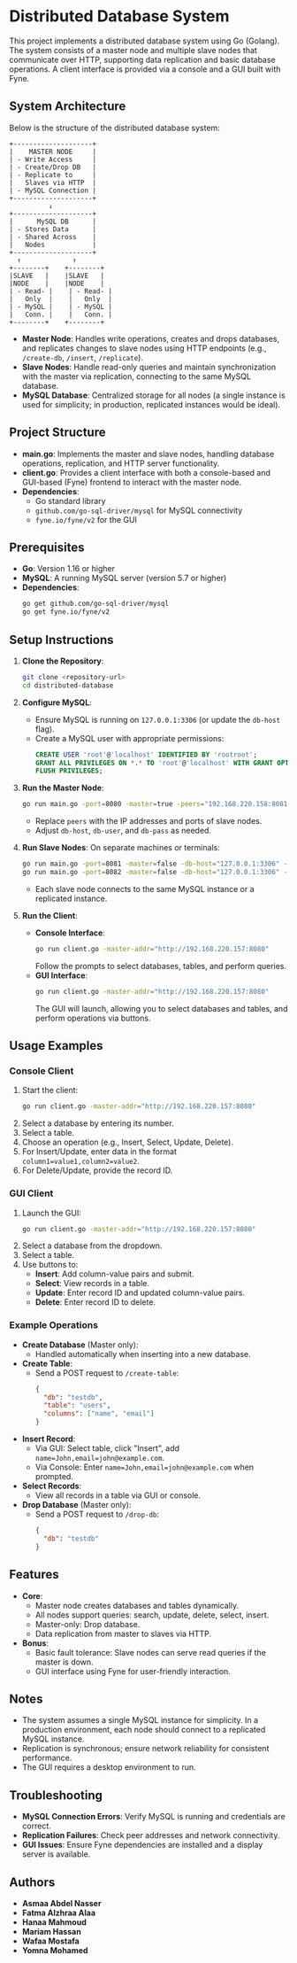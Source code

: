 # Distributed Database System

This project implements a distributed database system using Go (Golang). The system consists of a master node and multiple slave nodes that communicate over HTTP, supporting data replication and basic database operations. A client interface is provided via a console and a GUI built with Fyne.

## System Architecture

Below is the structure of the distributed database system:

```
+--------------------+
|    MASTER NODE     |
| - Write Access     |
| - Create/Drop DB   |
| - Replicate to     |
|   Slaves via HTTP  |
| - MySQL Connection |
+--------------------+
          ↓
+--------------------+
|      MySQL DB      |
| - Stores Data      |
| - Shared Across    |
|   Nodes            |
+--------------------+
  ↑             ↑
+--------+    +--------+
|SLAVE   |    |SLAVE   |
|NODE    |    |NODE    |
| - Read- |    | - Read- |
|   Only  |    |   Only  |
| - MySQL |    | - MySQL |
|   Conn. |    |   Conn. |
+--------+    +--------+
```

- **Master Node**: Handles write operations, creates and drops databases, and replicates changes to slave nodes using HTTP endpoints (e.g., `/create-db`, `/insert`, `/replicate`).
- **Slave Nodes**: Handle read-only queries and maintain synchronization with the master via replication, connecting to the same MySQL database.
- **MySQL Database**: Centralized storage for all nodes (a single instance is used for simplicity; in production, replicated instances would be ideal).

## Project Structure

- **main.go**: Implements the master and slave nodes, handling database operations, replication, and HTTP server functionality.
- **client.go**: Provides a client interface with both a console-based and GUI-based (Fyne) frontend to interact with the master node.
- **Dependencies**:
  - Go standard library
  - `github.com/go-sql-driver/mysql` for MySQL connectivity
  - `fyne.io/fyne/v2` for the GUI

## Prerequisites

- **Go**: Version 1.16 or higher
- **MySQL**: A running MySQL server (version 5.7 or higher)
- **Dependencies**:
  ```bash
  go get github.com/go-sql-driver/mysql
  go get fyne.io/fyne/v2
  ```

## Setup Instructions

1. **Clone the Repository**:
   ```bash
   git clone <repository-url>
   cd distributed-database
   ```

2. **Configure MySQL**:
   - Ensure MySQL is running on `127.0.0.1:3306` (or update the `db-host` flag).
   - Create a MySQL user with appropriate permissions:
     ```sql
     CREATE USER 'root'@'localhost' IDENTIFIED BY 'rootroot';
     GRANT ALL PRIVILEGES ON *.* TO 'root'@'localhost' WITH GRANT OPTION;
     FLUSH PRIVILEGES;
     ```

3. **Run the Master Node**:
   ```bash
   go run main.go -port=8080 -master=true -peers="192.168.220.158:8081,192.168.220.159:8082" -db-host="127.0.0.1:3306" -db-user="root" -db-pass="rootroot"
   ```
   - Replace `peers` with the IP addresses and ports of slave nodes.
   - Adjust `db-host`, `db-user`, and `db-pass` as needed.

4. **Run Slave Nodes**:
   On separate machines or terminals:
   ```bash
   go run main.go -port=8081 -master=false -db-host="127.0.0.1:3306" -db-user="root" -db-pass="rootroot"
   go run main.go -port=8082 -master=false -db-host="127.0.0.1:3306" -db-user="root" -db-pass="rootroot"
   ```
   - Each slave node connects to the same MySQL instance or a replicated instance.

5. **Run the Client**:
   - **Console Interface**:
     ```bash
     go run client.go -master-addr="http://192.168.220.157:8080"
     ```
     Follow the prompts to select databases, tables, and perform queries.
   - **GUI Interface**:
     ```bash
     go run client.go -master-addr="http://192.168.220.157:8080"
     ```
     The GUI will launch, allowing you to select databases and tables, and perform operations via buttons.

## Usage Examples

### Console Client
1. Start the client:
   ```bash
   go run client.go -master-addr="http://192.168.220.157:8080"
   ```
2. Select a database by entering its number.
3. Select a table.
4. Choose an operation (e.g., Insert, Select, Update, Delete).
5. For Insert/Update, enter data in the format `column1=value1,column2=value2`.
6. For Delete/Update, provide the record ID.

### GUI Client
1. Launch the GUI:
   ```bash
   go run client.go -master-addr="http://192.168.220.157:8080"
   ```
2. Select a database from the dropdown.
3. Select a table.
4. Use buttons to:
   - **Insert**: Add column-value pairs and submit.
   - **Select**: View records in a table.
   - **Update**: Enter record ID and updated column-value pairs.
   - **Delete**: Enter record ID to delete.

### Example Operations
- **Create Database** (Master only):
  - Handled automatically when inserting into a new database.
- **Create Table**:
  - Send a POST request to `/create-table`:
    ```json
    {
      "db": "testdb",
      "table": "users",
      "columns": ["name", "email"]
    }
    ```
- **Insert Record**:
  - Via GUI: Select table, click "Insert", add `name=John,email=john@example.com`.
  - Via Console: Enter `name=John,email=john@example.com` when prompted.
- **Select Records**:
  - View all records in a table via GUI or console.
- **Drop Database** (Master only):
  - Send a POST request to `/drop-db`:
    ```json
    {
      "db": "testdb"
    }
    ```

## Features

- **Core**:
  - Master node creates databases and tables dynamically.
  - All nodes support queries: search, update, delete, select, insert.
  - Master-only: Drop database.
  - Data replication from master to slaves via HTTP.
- **Bonus**:
  - Basic fault tolerance: Slave nodes can serve read queries if the master is down.
  - GUI interface using Fyne for user-friendly interaction.

## Notes

- The system assumes a single MySQL instance for simplicity. In a production environment, each node should connect to a replicated MySQL instance.
- Replication is synchronous; ensure network reliability for consistent performance.
- The GUI requires a desktop environment to run.

## Troubleshooting

- **MySQL Connection Errors**: Verify MySQL is running and credentials are correct.
- **Replication Failures**: Check peer addresses and network connectivity.
- **GUI Issues**: Ensure Fyne dependencies are installed and a display server is available.

## Authors

- **Asmaa Abdel Nasser**
- **Fatma Alzhraa Alaa**
- **Hanaa Mahmoud**
- **Mariam Hassan**
- **Wafaa Mostafa**
- **Yomna Mohamed**

